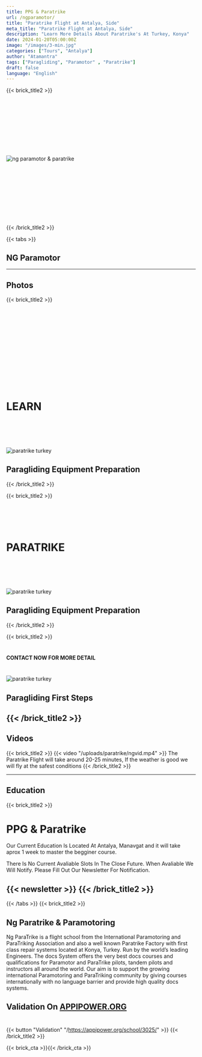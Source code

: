 ```yaml
---
title: PPG & Paratrike
url: /ngparamotor/
title: "Paratrike Flight at Antalya, Side"
meta_title: "Paratrike Flight at Antalya, Side"
description: "Learn More Details About Paratrike's At Turkey, Konya"
date: 2024-01-20T05:00:00Z
image: "/images/3-min.jpg"
categories: ["Tours", "Antalya"]
author: "Atamantra"
tags: ["Paragliding", "Paramotor" , "Paratrike"]
draft: false
language: "English"
---
```

{{< brick_title2 >}}
# ‎ 
# ‎ 
![ng paramotor & paratrike](/uploads/paratrike/paratrike.jpeg)
# ‎ 
# ‎ 
{{< /brick_title2 >}}

{{< tabs >}}
## NG Paramotor
---
## Photos
{{< brick_title2 >}}

# ‎ 
# ‎ 
# ‎ 
# LEARN
# ‎ 


![paratrike turkey](/uploads/paratrike/prt.jpeg)
## Paragliding Equipment Preparation

{{< /brick_title2 >}}

{{< brick_title2 >}}

# ‎ 
# PARATRIKE
# ‎ 

![paratrike turkey](/uploads/paratrike/prt2.jpeg)
## Paragliding Equipment Preparation

{{< /brick_title2 >}}

{{< brick_title2 >}}
#
#### CONTACT NOW FOR MORE DETAIL
#
![paratrike turkey](/uploads/paratrike/prt3.jpeg)
## Paragliding First Steps


{{< /brick_title2 >}}
---
## Videos
{{< brick_title2 >}}
{{< video "/uploads/paratrike/ngvid.mp4" >}}
The Paratrike Flight will take around 20-25 minutes, If the weather is good we will fly at the safest conditions
{{< /brick_title2 >}}

---
## Education
{{< brick_title2 >}}
# PPG & Paratrike
Our Current Education Is Located At Antalya, Manavgat and it will take aprox 1 week to master the begginer course.

There Is No Current Avaliable Slots In The Close Future. When Avaliable We Will Notify. Please Fill Out Our Newsletter For Notification.

{{< newsletter >}}
 {{< /brick_title2 >}}
---
{{< /tabs >}}
{{< brick_title2 >}}
## Ng Paratrike & Paramotoring
Ng ParaTrike is a flight school from the International Paramotoring and ParaTriking Association and also a well known Paratrike Factory with first class repair systems located at Konya, Turkey. Run by the world’s leading Engineers. The docs System offers the very best docs courses and qualifications for Paramotor and ParaTrike pilots, tandem pilots and instructors all around the world. Our aim is to support the growing international Paramotoring and ParaTriking community by giving courses internationally with no language barrier and provide high quality docs systems.
## Validation On [APPIPOWER.ORG](https://appipower.org/school/3025)
#

{{< button "Validation" "/https://appipower.org/school/3025/" >}}
{{< /brick_title2 >}}

{{< brick_cta >}}{{< /brick_cta >}}